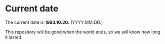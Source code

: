 # Current date

The current date is **1993.10.20.** (YYYY.MM.DD.)

This repository will be good when the world ends, so we will know how long it lasted.